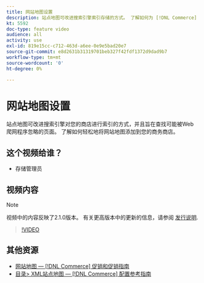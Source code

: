 ```yaml
---
title: 网站地图设置
description: 站点地图可改进搜索引擎索引存储的方式。 了解如何为 [!DNL Commerce] 存储在管理员中。
kt: 5592
doc-type: feature video
audience: all
activity: use
exl-id: 819e15cc-c712-463d-a6ee-0e9e5bad20e7
source-git-commit: e8d2631b31319701beb327f42fdf1372d9dad9b7
workflow-type: tm+mt
source-wordcount: '0'
ht-degree: 0%

---
```


# 网站地图设置

站点地图可改进搜索引擎对您的商店进行索引的方式，并且旨在查找可能被Web爬网程序忽略的页面。 了解如何轻松地将网站地图添加到您的商务商店。

## 这个视频给谁？

- 存储管理员

## 视频内容

>[!NOTE]
>
>视频中的内容反映了2.1.0版本。 有关更高版本中的更新的信息，请参阅 [发行说明](https://experienceleague.adobe.com/docs/commerce-operations/release/notes/overview.html).

>[!VIDEO](https://video.tv.adobe.com/v/35748?quality=12&learn=on)

## 其他资源

- [网站地图 —  [!DNL Commerce] 促销和促销指南](https://experienceleague.adobe.com/docs/commerce-admin/marketing/seo/sitemap-xml.html)
- [目录> XML站点地图 —  [!DNL Commerce] 配置参考指南](https://experienceleague.adobe.com/docs/commerce-admin/config/catalog/xml-sitemap.html)
